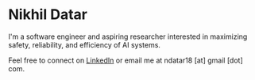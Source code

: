 
# Nikhil Datar

I'm a software engineer and aspiring researcher interested in maximizing safety, reliability, and efficiency of AI systems. 

Feel free to connect on [LinkedIn](https://www.linkedin.com/in/nikhil-datar) or email me at ndatar18 [at] gmail [dot] com.

